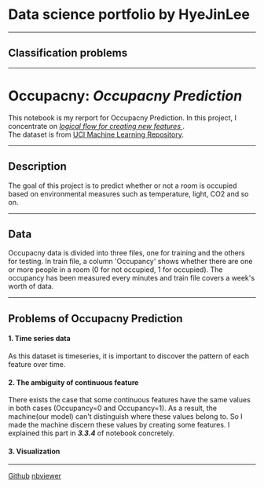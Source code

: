 # Data science portfolio by HyeJinLee


---------------------------------------
## Classification problems

---------------------------------------
# Occupacny: *Occupacny Prediction*

This notebook is my rerport for Occupacny Prediction. In this project, I concentrate on <U>*logical flow for creating new features* </U>.   
The dataset is from [UCI Machine Learning Repository](https://archive.ics.uci.edu/ml/datasets/Occupancy+Detection+).

---------------------------------------

## Description
The goal of this project is to predict whether or not a room is occupied based on environmental measures such as temperature, light, CO2 and so on.

---------------------------------------

##  Data
Occupacny data is divided into three files, one for training and the others for testing. In train file, a column 'Occupancy' shows whether there are one or more people in a room (0 for not occupied, 1 for occupied). The occupancy has been measured every minutes and train file covers a week's worth of data.

---------------------------------------

## Problems of Occupacny Prediction

#### 1. Time series data
As this dataset is timeseries, it is important to discover the pattern of each feature over time. 

#### 2. The ambiguity of continuous feature
There exists the case that some continuous features have the same values in both cases (Occupancy=0 and Occupancy=1). As a result, the machine(our model) can't distinguish where these values belong to. So I made the machine discern these values by creating some features. I explained this part in ***3.3.4*** of notebook concretely.  

#### 3. Visualization
---------------------------------------

[Github](https://github.com/LeeHyeJin91/hyejin/blob/master/Notebook/Occupancy.ipynb) [nbviewer](http://nbviewer.jupyter.org/gist/LeeHyeJin91/173361ea3ff40e9b9db6f6be07334b71)

